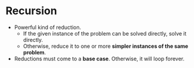 # Recursion

- Powerful kind of reduction.
    - If the given instance of the problem can be solved directly, solve it directly.
    - Otherwise, reduce it to one or more **simpler instances of the same problem**.
- Reductions must come to a **base case**. Otherwise, it will loop forever.